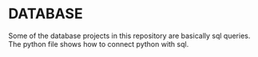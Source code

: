# DATABASE

Some of the database projects in this repository are basically sql queries.<br />
The python file shows how to connect python with sql.
